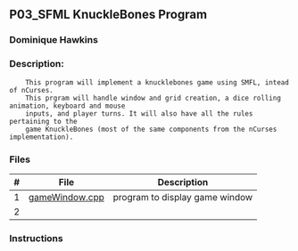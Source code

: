 ## P03_SFML KnuckleBones Program
### Dominique Hawkins
### Description: 
		This program will implement a knucklebones game using SMFL, intead of nCurses.
		This prgram will handle window and grid creation, a dice rolling animation, keyboard and mouse
		inputs, and player turns. It will also have all the rules pertaining to the
		game KnuckleBones (most of the same components from the nCurses implementation).
### Files
|   #   | File     | Description                      |
| :---: | -------- | -------------------------------- |
|   1   |[gameWindow.cpp](https://github.com/DomHaw21/2143-OOP-HAWKINS/blob/main/Assignments/P02C_SFML/gameWindow.cpp)| program to display game window|
|   2   |[]()||
### Instructions
